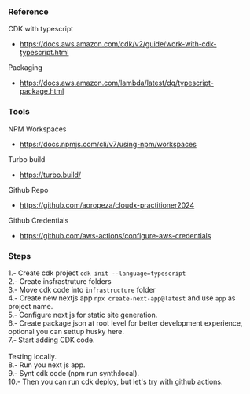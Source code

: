 ### Reference

CDK with typescript
- https://docs.aws.amazon.com/cdk/v2/guide/work-with-cdk-typescript.html

Packaging
- https://docs.aws.amazon.com/lambda/latest/dg/typescript-package.html

### Tools 
NPM Workspaces
- https://docs.npmjs.com/cli/v7/using-npm/workspaces

Turbo build
- https://turbo.build/

Github Repo
- https://github.com/aoropeza/cloudx-practitioner2024

Github Credentials
- https://github.com/aws-actions/configure-aws-credentials

### Steps


1.- Create cdk project `cdk init --language=typescript`<br/>
2.- Create insfrastruture folders<br/>
3.- Move cdk code into `infrastructure` folder<br/>
4.- Create new nextjs app `npx create-next-app@latest` and use `app` as project name.<br/>
5.- Configure next js for static site generation.<br/>
6.- Create package json at root level for better development experience, optional you can settup husky here.<br/>
7.- Start adding CDK code.<br/>
<br/>Testing locally.<br/>
8.- Run you next js app.<br/>
9.- Synt cdk code (npm run synth:local).<br/>
10.- Then you can run cdk deploy, but let's try with github actions.<br/>
<br>
<br>